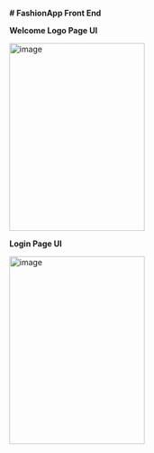 **﻿# FashionApp Front End**


**Welcome Logo Page UI** 


<img width="240" height="333" alt="image" src="https://github.com/user-attachments/assets/445ff21b-770b-4312-9642-5751a5285090" />



**Login Page UI**


<img width="240" height="333" alt="image" src="https://github.com/user-attachments/assets/5a9ad05f-91d0-4b1b-b11a-15166722caed" />



